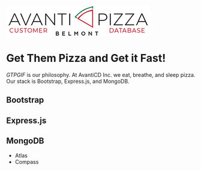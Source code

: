
![Avanti Pizza CD](Images/logo_full_CD.png)

# Get Them Pizza and Get it Fast!

*GTPGIF* is our philosophy. At AvantiCD Inc. we eat, breathe, and sleep pizza. 
Our stack is Bootstrap, Express.js, and MongoDB.

## Bootstrap

## Express.js

## MongoDB
* Atlas
* Compass
